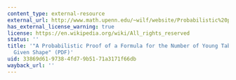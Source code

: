 ```yaml
---
content_type: external-resource
external_url: http://www.math.upenn.edu/~wilf/website/Probabilistic%20proof.pdf
has_external_license_warning: true
license: https://en.wikipedia.org/wiki/All_rights_reserved
status: ''
title: '"A Probabilistic Proof of a Formula for the Number of Young Tableaux of a
  Given Shape" (PDF)'
uid: 33869d61-9738-4fd7-9b51-71a3171f66db
wayback_url: ''
---
```

